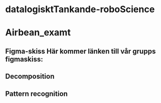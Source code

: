 # datalogisktTankande-roboScience

# Airbean_examt  

## Figma-skiss Här kommer länken till vår grupps figmaskiss:

## Decomposition  

## Pattern recognition
